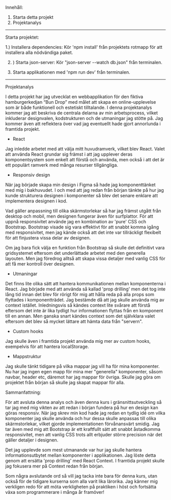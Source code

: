 
Innehåll:

   1. Starta detta projekt 
   2. Projektanalys
      
------------------------------------------------------------------------------------

Starta projektet:

1.) Installera dependencies:
Kör 'npm install' från projektets rotmapp för att installera alla nödvändiga paket.

2. ) Starta json-server:
Kör "json-server --watch db.json" från terminalen.

3) Starta applikationen med 'npm run dev' från terminalen.
----------------------------------------------------------------------------------

Projektanalys

I detta projekt har jag utvecklat en webbapplikation för den fiktiva hamburgerkedjan “Bun Drop” med målet att skapa en online-upplevelse som är både funktionell och estetiskt tilltalande. I denna projektanalys kommer jag att beskriva de centrala delarna av min arbetsprocess, vilket inkluderar designvalen, kodstrukturen och de utmaningar jag stötte på. Jag kommer även att reflektera över vad jag eventuellt hade gjort annorlunda i framtida projekt.

 - React

Jag inledde arbetet med att välja mitt huvudramverk, vilket blev React. Valet att använda React grundar sig främst i att jag upplever deras komponentsystem som enkelt att förstå och använda, men också i att det är ett populärt ramverk med många resurser tillgängliga. 

- Responsiv design

När jag började skapa min design i Figma så hade jag komponenttänket med mig i bakhuvudet. I och med att jag redan från början tänkte på hur jag kunde strukturera designen i komponenter så blev det senare enklare att implementera designen i kod.

Vad gäller anpassning till olika skärmstorlekar så har jag främst utgått från desktop och mobil, men designen fungerar även för surfplattor. För att uppnå responsivitet använde jag en kombination av 'pure' CSS och Bootstrap. Bootstrap visade sig vara effektivt för att snabbt komma igång med responsivitet, men jag kände också att det inte var tillräckligt flexibelt för att finjustera vissa delar av designen.

Om jag bara fick välja en funktion från Bootstrap så skulle det definitivt vara gridsystemet eftersom det underlättade arbetet med den generella layouten. Men jag föredrog alltså att skapa vissa detaljer med vanlig CSS för att få mer kontroll över designen.

- Utmaningar

Det finns lite olika sätt att hantera kommunikationen mellan komponenterna i React. Jag började med att använda så kallad 'prop drilling' men det tog inte lång tid innan det blev för rörigt för mig att hålla reda på alla props som flyttades i komponentträdet. Jag bestämde då att jag skulle använda mig av context istället. Inledningsvis så kändes context lite svårare att förstå eftersom det inte är lika tydligt hur informationen flyttas från en komponent till en annan. Men ganska snart kändes context som det självklara valet eftersom det blev så mycket lättare att hämta data från "servern". 

- Custom hooks

Jag skulle även i framtida projekt använda mig mer av custom hooks, exempelvis för att hantera localStorage. 

- Mappstruktur

Jag skulle tänkt tidigare på vilka mappar jag vill ha för mina komponenter. Nu har jag ingen egen mapp för mina mer "generella" komponenter, såsom navbar, header etc, däremot har jag mappar för övriga. Skulle jag göra om projektet från början så skulle jag skapat mappar för alla.

Sammanfattning:

För att avsluta denna analys och även denna kurs i gränsnittsutveckling så tar jag med mig vikten av att redan i början fundera på hur en design kan göras responsiv. När jag skrev min kod hade jag redan en tydlig idé om vilka komponenter jag skulle använda och hur dessa skulle anpassas till olika skärmstorlekar, vilket gjorde implementationen förvånansvärt smidig. Jag tar även med mig att Bootstrap är ett kraftfullt sätt att snabbt åstadkomma responsivitet, men att vanlig CSS trots allt erbjuder större precision när det gäller detaljer i designen.

Det jag upplevde som mest utmanande var hur jag skulle hantera informationsutbytet mellan komponenter i applikationen. Jag löste detta genom att ersätta 'prop drilling' med React Context. I framtida projekt skulle jag fokusera mer på Context redan från början.

Som några avslutande ord så vill jag tacka inte bara för denna kurs, utan också för de tidigare kurserna som alla varit lika lärorika. Jag känner mig verkligen redo för att möta verkligheten på praktiken i höst och fortsätta växa som programmerare i många år framöver! 



